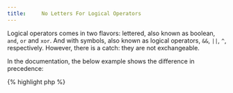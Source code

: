 ```yaml
---
title:     No Letters For Logical Operators
---
```


Logical operators comes in two flavors: lettered, also known as boolean, `and`, `or` and `xor`. And with symbols, also known as logical operators, `&&`, `||`, `^`, respectively. However, there is a catch: they are not exchangeable. 

In the documentation, the below example shows the difference in precedence:

{% highlight php %}
<?php
// --------------------
// "||" has a greater precedence than "or"

// The result of the expression (false || true) is assigned to $e
// Acts like: ($e = (false || true))
$e = false || true;

// The constant false is assigned to $f and then true is ignored
// Acts like: (($f = false) or true)
$f = false or true;

var_dump($e, $f);

{% endhighlight %}


In the result `$e` is `true`, `$f` is `false`. Most of the time, expected precedence is the one associated with the logical operators `&&`, `||`, `^`. It is recommended to only use these last logical operators. 


### Rule Details

This rule requires that logical operators use `&&`, `||`, `^`, instead of `and`, `or` and `xor`.

The following is wrong:

{% highlight php %}
<?php
$a = 1 and 2 or 3 xor 4;

{% endhighlight %}{: .bad }


The following patterns are considered OK:

{% highlight php %}
<?php
$a = 1 && 2 || 3 ^ 4;

{% endhighlight %}{: .ok }


### Further Reading

* [Logical operators](http://php.net/language.operators.logical)